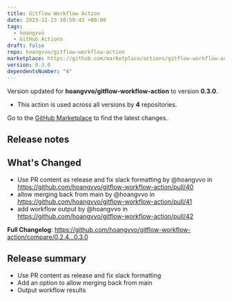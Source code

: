 ```yaml
---
title: Gitflow Workflow Action
date: 2023-12-23 10:59:43 +00:00
tags:
  - hoangvvo
  - GitHub Actions
draft: false
repo: hoangvvo/gitflow-workflow-action
marketplace: https://github.com/marketplace/actions/gitflow-workflow-action
version: 0.3.0
dependentsNumber: "4"
---
```



Version updated for **hoangvvo/gitflow-workflow-action** to version **0.3.0**.
- This action is used across all versions by **4** repositories.

Go to the [GitHub Marketplace](https://github.com/marketplace/actions/gitflow-workflow-action) to find the latest changes.

## Release notes

## What's Changed
* Use PR content as release and fix slack formatting by @hoangvvo in https://github.com/hoangvvo/gitflow-workflow-action/pull/40
* allow merging back from main by @hoangvvo in https://github.com/hoangvvo/gitflow-workflow-action/pull/41
* add workflow output by @hoangvvo in https://github.com/hoangvvo/gitflow-workflow-action/pull/42


**Full Changelog**: https://github.com/hoangvvo/gitflow-workflow-action/compare/0.2.4...0.3.0
    
## Release summary

- Use PR content as release and fix slack formatting
- Add an option to allow merging back from main
- Output workflow results
